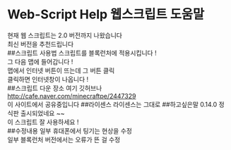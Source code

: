 # Web-Script Help 웹스크립트 도움말
현재 웹 스크립트는 2.0 버전까지 나왔습니다<br>
최신 버전을 추천드립니다 <br>
##스크립트 사용법
스크립트를 블록런처에 적용시킵니다 !<br>
그 다음 맵에 들어갑니다 !<br>
맵에서 인터넷 버튼이 뜨는데 그 버튼 클릭<br>
클릭하면 인터넷창이 나옵니다 ! <br>
##스크립트 다운 장소
여기 깃허브나<br>
http://cafe.naver.com/minecraftpe/2447329 <br>
이 사이트에서 공유중입니다
##라이센스
라이센스는 그대로
##하고싶은말
0.14.0 정식판 출시되었네요 ~~<br>
이 스크립트 잘 사용하세요 ! <br>
##수정내용
일부 휴대폰에서 팅기는 현상을 수정<br>
일부 블록런처 버전에서는 오류가 뜬 걸 수정<br>
